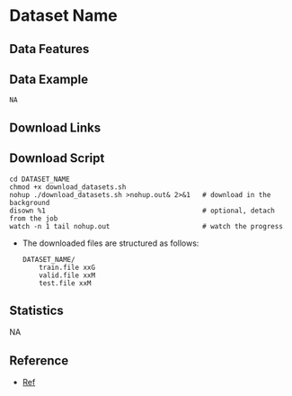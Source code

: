 # Dataset Name

## Data Features

## Data Example

```
NA
```

## Download Links

## Download Script

```shell
cd DATASET_NAME
chmod +x download_datasets.sh
nohup ./download_datasets.sh >nohup.out& 2>&1   # download in the background
disown %1                                       # optional, detach from the job
watch -n 1 tail nohup.out                       # watch the progress
```

- The downloaded files are structured as follows:

    ```
    DATASET_NAME/
        train.file xxG
        valid.file xxM
        test.file xxM
    ```

## Statistics

NA

## Reference

- [Ref](link)